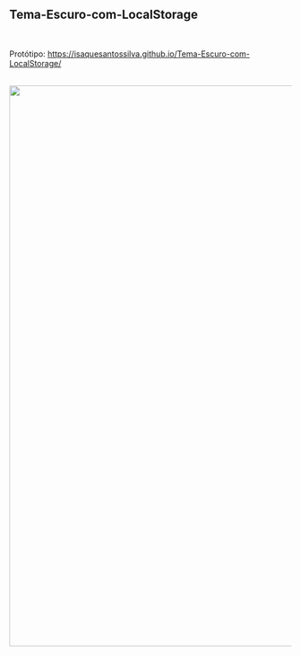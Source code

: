 ## Tema-Escuro-com-LocalStorage

<br />

Protótipo: https://isaquesantossilva.github.io/Tema-Escuro-com-LocalStorage/

<br />

<img alt="" width="1000" src="https://github.com/IsaqueSantosSilva/Tema-Escuro-com-LocalStorage/blob/main/cover.png">